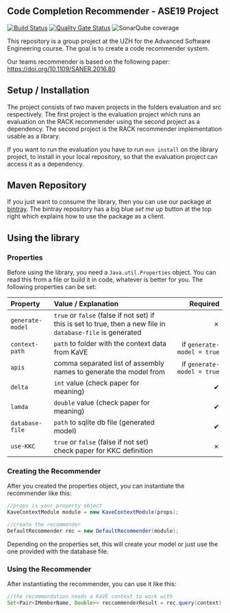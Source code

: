 ## Code Completion Recommender - ASE19 Project
[![Build Status](https://dev.azure.com/facibal/RACKrec/_apis/build/status/acfaruk.RACKrec?branchName=master)](https://dev.azure.com/facibal/RACKrec/_build/latest?definitionId=1&branchName=master)
[![Quality Gate Status](https://sonarcloud.io/api/project_badges/measure?project=ch.uzh.rackrec%3ARACKrec&metric=alert_status)](https://sonarcloud.io/dashboard?id=ch.uzh.rackrec%3ARACKrec)
![SonarQube coverage](https://img.shields.io/sonar/http/sonarcloud.io/ch.uzh.rackrec:RACKrec/coverage.svg)

This repository is a group project at the UZH for the Advanced Software Engineering course. The goal is to create a code recommender system.

Our teams recommender is based on the following paper: https://doi.org/10.1109/SANER.2016.80

## Setup / Installation
The project consists of two maven projects in the folders evaluation and src respectively.
The first project is the evaluation project which runs an evaluation on the RACK recommender using the second project as a
dependency. The second project is the RACK recommender implementation usable as a library.

If you want to run the evaluation you have to run `mvn install` on the library project, to install in your local repository,
so that the evaluation project can access it as a dependency.

## Maven Repository
If you just want to consume the library, then you can use our package at [bintray](https://bintray.com/acfaruk/uzh/RACKrec).
The bintray repository has a big blue _set me up_ button at the top right which explains how to use the package as a client.

## Using the library

### Properties
Before using the library, you need a `Java.util.Properties` object. You can read this from a file or build it in code, 
whatever is better for you. The following properties can be set:

| Property     | Value / Explanation         | Required      |
| :---         | :---           |           ---:|
|`generate-model` | `true` or `false` (false if not set) if this is set to true, then a new file in `database-file` is generated | ✗ |
|`context-path` | `path` to folder with the context data from KaVE | if `generate-model = true` |
|`apis`| comma separated list of assembly names to generate the model from | if `generate-model = true`
|`delta`| `int` value (check paper for meaning)| ✔ | 
|`lamda`| `double` value (check paper for meaning)| ✔ |
|`database-file`| `path` to sqlite db file (generated model) | ✔ |
|`use-KKC`| `true` or `false` (false if not set) check paper for KKC definition | ✗ |

### Creating the Recommender
After you created the properties object, you can instantiate the recommender like this:
```java
//props is your property object
KaveContextModule module = new KaveContextModule(props);

//create the recommender
DefaultRecommender rec = new DefaultRecommender(module);
```

Depending on the properties set, this will create your model or just use the one provided with the database file.

### Using the Recommender
After instantiating the recommender, you can use it like this:

```java
//the recommendation needs a KaVE context to work with
Set<Pair<IMemberName, Double>> reccommenderResult = rec.query(context);
```